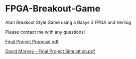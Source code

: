 # FPGA-Breakout-Game
Atari Breakout Style Game using a Basys 3 FPGA and Verilog

Please contact me with any questions!

[Final Project Proposal.pdf](https://github.com/DeeJay2545/FPGA-Breakout-Game/files/8238808/Final.Project.Proposal.pdf)

[David Morvay - Final Project Simulation.pdf](https://github.com/DeeJay2545/FPGA-Breakout-Game/files/8238809/David.Morvay.-.Final.Project.Simulation.pdf)
